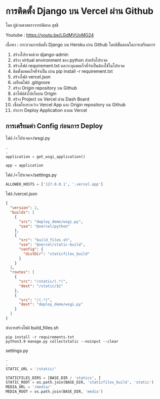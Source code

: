 # การติดตั้ง Django บน Vercel ผ่าน Github

โดย ผู้ช่วยศาสตราจารย์พิศาล สุขขี

Youtube : https://youtu.be/LGdMVUoMG24

เนื้อหา : กระบวนการติดตั้ง Django บน Heroku ผ่าน Github โดยมีขั้นตอนในการเตรียมการ

1. สร้างโปรเจคด้วย django-admin
2. สร้าง virtual environment ของ python สำหรับโปรเจค
3. สร้างไฟล์ requirement.txt และระบุแพคเก็จที่จำเป็นต้องใช้ในโปรเจค
4. ติดตั้งแพคเก็จที่จำเป็น ผ่าน pip install -r requirement.txt
5. สร้างไฟล์ vercel.json
6. เตรียมไฟล์ .gitignore
7. สร้าง Origin repository บน Github
8. นำไฟล์ส่งไปเก็บบน Origin
9. สร้าง Project บน Vercel ผ่าน Dash Board
10. เชื่อมโยงระหว่าง Vercel App และ Origin repository บน Github
11. ทำการ Deploy Application ลงบน Vercel

## การเตรียมค่า Config ก่อนการ Deploy

ไฟล์ /<โปรเจค>/wsgi.py

```python
.
.
application = get_wsgi_application()

app = application
```

ไฟล์ /<โปรเจค>/settings.py

```python
ALLOWED_HOSTS = ['127.0.0.1', '.vercel.app']
```

ไฟล์ /vercel.json

```json
{
  "version": 2,
  "builds": [
    {
      "src": "deploy_demo/wsgi.py",
      "use": "@vercel/python"
    },
    {
      "src": "build_files.sh",
      "use": "@vercel/static-build",
      "config": {
        "distDir": "staticfiles_build"
      }
    }
  ],
  "routes": [
    {
      "src": "/static/(.*)",
      "dest": "/static/$1"
    },
    {
      "src": "/(.*)",
      "dest": "deploy_demo/wsgi.py"
    }
  ]
}
```

ทำการสร้างไฟล์ build_fiiles.sh

```shell
pip install -r requirements.txt
python3.9 manage.py collectstatic --noinput --clear
```

settings.py

```python
.
.
STATIC_URL = '/static/'

STATICFILES_DIRS = [BASE_DIR / 'statics', ]
STATIC_ROOT = os.path.join(BASE_DIR, 'staticfiles_build', 'static')
MEDIA_URL = '/media/'
MEDIA_ROOT = os.path.join(BASE_DIR, 'media')
```
